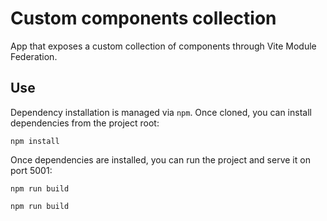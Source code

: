 # Custom components collection

App that exposes a custom collection of components through Vite Module Federation.

## Use

Dependency installation is managed via `npm`. Once cloned, you can install dependencies from the project root:

```shell
npm install
```

Once dependencies are installed, you can run the project and serve it on port 5001:

```shell
npm run build
```

```shell
npm run build
```